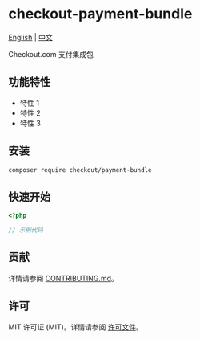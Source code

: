 # checkout-payment-bundle

[English](README.md) | [中文](README.zh-CN.md)

Checkout.com 支付集成包

## 功能特性

- 特性 1
- 特性 2
- 特性 3

## 安装

```bash
composer require checkout/payment-bundle
```

## 快速开始

```php
<?php

// 示例代码
```

## 贡献

详情请参阅 [CONTRIBUTING.md](CONTRIBUTING.md)。

## 许可

MIT 许可证 (MIT)。详情请参阅 [许可文件](LICENSE)。
